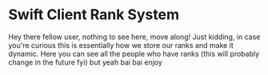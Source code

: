 # Swift Client Rank System
Hey there fellow user, nothing to see here, move along! Just kidding, in case you're curious this is essentially how we store our ranks and make it dynamic. Here you can see all the people who have ranks (this will probably change in the future fyi) but yeah bai bai enjoy
